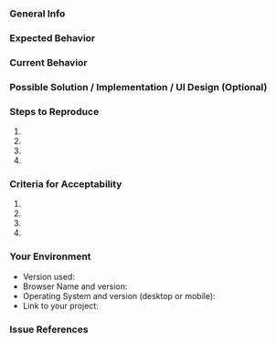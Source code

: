 <!---
  Provide a general summary of the issue in the Title above
  Not following the prescribed format for an issue will automatically close
  this issue / task with a wontfix label.
  Please look at the https://github.com/sentiteam/web/senti-pulse-gcp-functions/blob/develop/CONTRIBUTING.md#using-the-issue-tracker
  for more information
-->

### General Info
<!--
  Describe the bug briefly. What does it affect and why we should fix it.
-->

### Expected Behavior
<!---
  Tell us what should happen
  You can use a picture or UI design for expected behavior.
-->

### Current Behavior
<!---
  Tell us what happens instead of the expected behavior
  You can use a picture or screencast to better describe the current behavior.
-->

### Possible Solution / Implementation / UI Design (Optional)
<!---
  Not obligatory, but suggest a fix/reason for the bug,
  or ideas how to implement the addition or change.
  You can delete this if there's no suggested implementation.
-->

### Steps to Reproduce
<!---
  Provide a link to a live example, or an unambiguous set of steps to
  reproduce this bug. Include code to reproduce, if relevant
-->
1.
2.
3.
4.

### Criteria for Acceptability
<!---
  All reports should have a criteria for acceptability (meaning it is done)
  This will be used for coding the test-suites or be used by testers (if end-to-end testing).
-->
1.
2.
3.
4.

### Your Environment
<!--- Include as many relevant details about the environment you experienced the bug in -->
* Version used:
* Browser Name and version:
* Operating System and version (desktop or mobile):
* Link to your project:

### Issue References
<!-- Reference issues that will be affected.
  - If it is required by an issue, type: `required by #[issue]`
  - If it requires another issue, type: `requires #[issue]`
  - If it affects another issue, type `affects #[issue] because of [reason]`
-->
